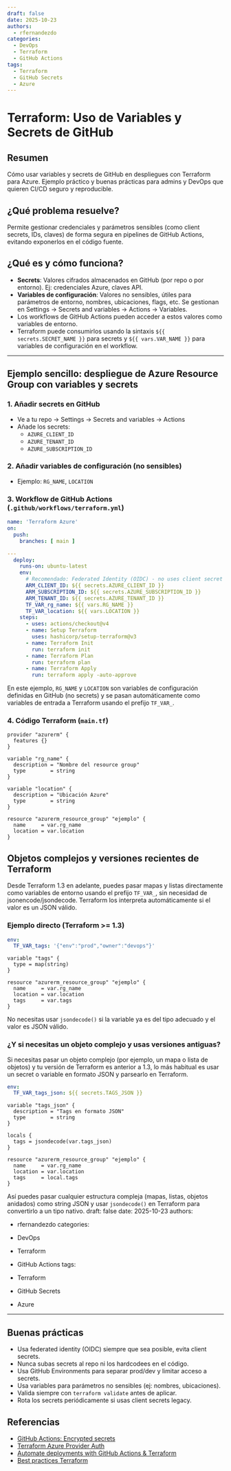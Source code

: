 ```yaml
---
draft: false
date: 2025-10-23
authors:
  - rfernandezdo
categories:
  - DevOps
  - Terraform
  - GitHub Actions
tags:
  - Terraform
  - GitHub Secrets
  - Azure
---
```


# Terraform: Uso de Variables y Secrets de GitHub

## Resumen
Cómo usar variables y secrets de GitHub en despliegues con Terraform para Azure. Ejemplo práctico y buenas prácticas para admins y DevOps que quieren CI/CD seguro y reproducible.

## ¿Qué problema resuelve?
Permite gestionar credenciales y parámetros sensibles (como client secrets, IDs, claves) de forma segura en pipelines de GitHub Actions, evitando exponerlos en el código fuente.

## ¿Qué es y cómo funciona?

- **Secrets**: Valores cifrados almacenados en GitHub (por repo o por entorno). Ej: credenciales Azure, claves API.
- **Variables de configuración**: Valores no sensibles, útiles para parámetros de entorno, nombres, ubicaciones, flags, etc. Se gestionan en Settings → Secrets and variables → Actions → Variables.
- Los workflows de GitHub Actions pueden acceder a estos valores como variables de entorno.
- Terraform puede consumirlos usando la sintaxis `${{ secrets.SECRET_NAME }}` para secrets y `${{ vars.VAR_NAME }}` para variables de configuración en el workflow.

---

## Ejemplo sencillo: despliegue de Azure Resource Group con variables y secrets

### 1. Añadir secrets en GitHub

- Ve a tu repo → Settings → Secrets and variables → Actions
- Añade los secrets:
  - `AZURE_CLIENT_ID`
  - `AZURE_TENANT_ID`
  - `AZURE_SUBSCRIPTION_ID`

### 2. Añadir variables de configuración (no sensibles)

- Ejemplo: `RG_NAME`, `LOCATION`

### 3. Workflow de GitHub Actions (`.github/workflows/terraform.yml`)
```yaml
name: 'Terraform Azure'
on:
  push:
    branches: [ main ]

---
  deploy:
    runs-on: ubuntu-latest
    env:
      # Recomendado: Federated Identity (OIDC) - no uses client secret
      ARM_CLIENT_ID: ${{ secrets.AZURE_CLIENT_ID }}
      ARM_SUBSCRIPTION_ID: ${{ secrets.AZURE_SUBSCRIPTION_ID }}
      ARM_TENANT_ID: ${{ secrets.AZURE_TENANT_ID }}
      TF_VAR_rg_name: ${{ vars.RG_NAME }}
      TF_VAR_location: ${{ vars.LOCATION }}
    steps:
      - uses: actions/checkout@v4
      - name: Setup Terraform
        uses: hashicorp/setup-terraform@v3
      - name: Terraform Init
        run: terraform init
      - name: Terraform Plan
        run: terraform plan
      - name: Terraform Apply
        run: terraform apply -auto-approve
```

En este ejemplo, `RG_NAME` y `LOCATION` son variables de configuración definidas en GitHub (no secrets) y se pasan automáticamente como variables de entrada a Terraform usando el prefijo `TF_VAR_`.

### 4. Código Terraform (`main.tf`)
```hcl
provider "azurerm" {
  features {}
}

variable "rg_name" {
  description = "Nombre del resource group"
  type        = string
}

variable "location" {
  description = "Ubicación Azure"
  type        = string
}

resource "azurerm_resource_group" "ejemplo" {
  name     = var.rg_name
  location = var.location
}
```



## Objetos complejos y versiones recientes de Terraform

Desde Terraform 1.3 en adelante, puedes pasar mapas y listas directamente como variables de entorno usando el prefijo `TF_VAR_`, sin necesidad de jsonencode/jsondecode. Terraform los interpreta automáticamente si el valor es un JSON válido.

### Ejemplo directo (Terraform >= 1.3)
```yaml
env:
  TF_VAR_tags: '{"env":"prod","owner":"devops"}'
```
```hcl
variable "tags" {
  type = map(string)
}

resource "azurerm_resource_group" "ejemplo" {
  name     = var.rg_name
  location = var.location
  tags     = var.tags
}
```
No necesitas usar `jsondecode()` si la variable ya es del tipo adecuado y el valor es JSON válido.

### ¿Y si necesitas un objeto complejo y usas versiones antiguas?
Si necesitas pasar un objeto complejo (por ejemplo, un mapa o lista de objetos) y tu versión de Terraform es anterior a 1.3, lo más habitual es usar un secret o variable en formato JSON y parsearlo en Terraform.

```yaml
env:
  TF_VAR_tags_json: ${{ secrets.TAGS_JSON }}
```
```hcl
variable "tags_json" {
  description = "Tags en formato JSON"
  type        = string
}

locals {
  tags = jsondecode(var.tags_json)
}

resource "azurerm_resource_group" "ejemplo" {
  name     = var.rg_name
  location = var.location
  tags     = local.tags
}
```
Así puedes pasar cualquier estructura compleja (mapas, listas, objetos anidados) como string JSON y usar `jsondecode()` en Terraform para convertirlo a un tipo nativo.
draft: false
date: 2025-10-23
authors:

  - rfernandezdo
categories:

  - DevOps
  - Terraform
  - GitHub Actions
tags:

  - Terraform
  - GitHub Secrets
  - Azure
---

## Buenas prácticas

- Usa federated identity (OIDC) siempre que sea posible, evita client secrets.
- Nunca subas secrets al repo ni los hardcodees en el código.
- Usa GitHub Environments para separar prod/dev y limitar acceso a secrets.
- Usa variables para parámetros no sensibles (ej: nombres, ubicaciones).
- Valida siempre con `terraform validate` antes de aplicar.
- Rota los secrets periódicamente si usas client secrets legacy.

## Referencias

- [GitHub Actions: Encrypted secrets](https://docs.github.com/en/actions/security-guides/encrypted-secrets)
- [Terraform Azure Provider Auth](https://registry.terraform.io/providers/hashicorp/azurerm/latest/docs/guides/service_principal_client_secret)
- [Automate deployments with GitHub Actions & Terraform](https://learn.microsoft.com/en-us/azure/spring-apps/enterprise/quickstart-automate-deployments-github-actions-enterprise#set-up-a-github-repository-and-authenticate)
- [Best practices Terraform](https://developer.hashicorp.com/terraform/language/style)
